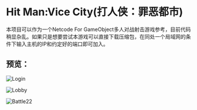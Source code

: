 # Hit Man:Vice City(打人侠：罪恶都市)
本项目可以作为一个Netcode For GameObject多人对战射击游戏参考，目前代码稍显杂乱。如果只是想要尝试本游戏可以直接下载压缩包，在同处一个局域网的条件下输入主机的IP和约定好的端口即可加入。
## 预览：
![Login](https://user-images.githubusercontent.com/64729329/197975396-ae8ac1c0-77a4-4c38-9c02-227f165ac33c.gif)

![Lobby](https://user-images.githubusercontent.com/64729329/197975406-7404b444-e866-4e47-825f-4a1b57b0a8e6.gif)

![Battle22](https://user-images.githubusercontent.com/64729329/197982036-e1ad03bc-bea5-4ab0-a1e3-e82afe4fc1d1.gif)
